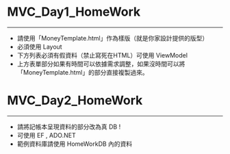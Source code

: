 # MVC_Day1_HomeWork
---

- 請使用「MoneyTemplate.html」作為樣版（就是你家設計提供的版型）
- 必須使用 Layout
- 下方列表必須有假資料（禁止寫死在HTML）可使用 ViewModel
- 上方表單部分如果有時間可以依據需求調整，如果沒時間可以將「MoneyTemplate.html」的部分直接複製過來。

# MVC_Day2_HomeWork
---

- 請將記帳本呈現資料的部分改為真 DB !
- 可使用 EF , ADO.NET
- 範例資料庫請使用 HomeWorkDB 內的資料

